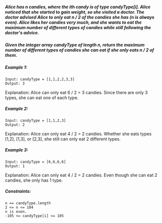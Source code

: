 ##### Alice has n candies, where the ith candy is of type candyType[i]. Alice noticed that she started to gain weight, so she visited a doctor. The doctor advised Alice to only eat n / 2 of the candies she has (n is always even). Alice likes her candies very much, and she wants to eat the maximum number of different types of candies while still following the doctor's advice.
##### Given the integer array candyType of length n, return the maximum number of different types of candies she can eat if she only eats n / 2 of them.

 

##### Example 1:
````
Input: candyType = [1,1,2,2,3,3]
Output: 3
````
Explanation: Alice can only eat 6 / 2 = 3 candies. Since there are only 3 types, she can eat one of each type.

##### Example 2:
````
Input: candyType = [1,1,2,3]
Output: 2
````
Explanation: Alice can only eat 4 / 2 = 2 candies. Whether she eats types [1,2], [1,3], or [2,3], she still can only eat 2 different types.

##### Example 3:
````
Input: candyType = [6,6,6,6]
Output: 1
````
Explanation: Alice can only eat 4 / 2 = 2 candies. Even though she can eat 2 candies, she only has 1 type.

 

##### Constraints:

    n == candyType.length
    2 <= n <= 104
    n is even.
    -105 <= candyType[i] <= 105

